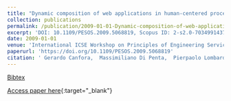 ```yaml
---
title: "Dynamic composition of web applications in human-centered processes"
collection: publications
permalink: /publication/2009-01-01-Dynamic-composition-of-web-applications-in-human-centered-processes
excerpt: 'DOI: 10.1109/PESOS.2009.5068819, Scopus ID: 2-s2.0-70349914379, Cited by: 2'
date: 2009-01-01
venue: 'International ICSE Workshop on Principles of Engineering Service-Oriented Systems, PESOS 2009, 18-19 May 2009, Vancouver, BC, Canada'
paperurl: 'https://doi.org/10.1109/PESOS.2009.5068819'
citation: ' Gerardo Canfora,  Massimiliano Di Penta,  Pierpaolo Lombardi,  Maria Villani, &quot;Dynamic composition of web applications in human-centered processes.&quot; International ICSE Workshop on Principles of Engineering Service-Oriented Systems, PESOS 2009, 18-19 May 2009, Vancouver, BC, Canada, 2009.'
---
```

[Bibtex](https://dblp.org/rec/bib/conf/icse/CanforaPLV09)

[Access paper here](https://doi.org/10.1109/PESOS.2009.5068819){:target="_blank"}
